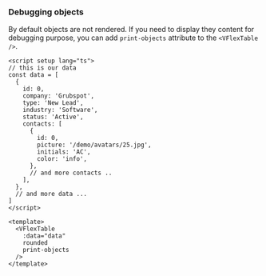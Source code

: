 ### Debugging objects

By default objects are not rendered. If you need to display they content for
debugging purpose, you can add `print-objects` attribute to the `<VFlexTable />`.

<!--code-->

```vue
<script setup lang="ts">
// this is our data
const data = [
  {
    id: 0,
    company: 'Grubspot',
    type: 'New Lead',
    industry: 'Software',
    status: 'Active',
    contacts: [
      {
        id: 0,
        picture: '/demo/avatars/25.jpg',
        initials: 'AC',
        color: 'info',
      },
      // and more contacts ..
    ],
  },
  // and more data ...
]
</script>

<template>
  <VFlexTable
    :data="data"
    rounded
    print-objects
  />
</template>
```

<!--/code-->
